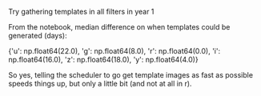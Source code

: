 Try gathering templates in all filters in year 1

From the notebook, median difference on when templates could be generated (days):

{'u': np.float64(22.0),
 'g': np.float64(8.0),
 'r': np.float64(0.0),
 'i': np.float64(16.0),
 'z': np.float64(18.0),
 'y': np.float64(4.0)}

So yes, telling the scheduler to go get template images as fast as possible speeds things up, but only a little bit (and not at all in r).

